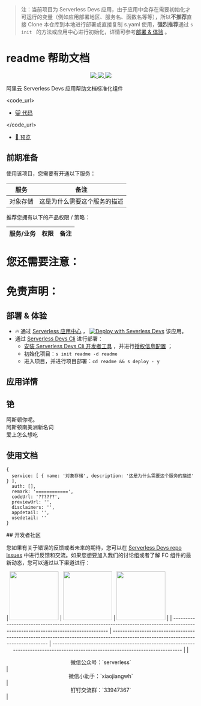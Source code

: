 > 注：当前项目为 Serverless Devs 应用，由于应用中会存在需要初始化才可运行的变量（例如应用部署地区、服务名、函数名等等），所以**不推荐**直接 Clone 本仓库到本地进行部署或直接复制 s.yaml 使用，**强烈推荐**通过 `s init ` 的方法或应用中心进行初始化，详情可参考[部署 & 体验](#部署--体验) 。

# readme 帮助文档

<p align="center" class="flex justify-center">
    <a href="https://www.serverless-devs.com" class="ml-1">
    <img src="http://editor.devsapp.cn/icon?package=readme&type=packageType">
  </a>
  <a href="http://www.devsapp.cn/details.html?name=readme" class="ml-1">
    <img src="http://editor.devsapp.cn/icon?package=readme&type=packageVersion">
  </a>
  <a href="http://www.devsapp.cn/details.html?name=readme" class="ml-1">
    <img src="http://editor.devsapp.cn/icon?package=readme&type=packageDownload">
  </a>
</p>

<description>

阿里云 Serverless Devs 应用帮助文档标准化组件

</description>

<code_url>

- [:smiley_cat: 代码](============)

</code_url>
<preview>

- [:eyes: 预览](============)

</preview>

## 前期准备

使用该项目，您需要有开通以下服务：

<service>

| 服务     | 备注                         |
| -------- | ---------------------------- |
| 对象存储 | 这是为什么需要这个服务的描述 |

</service>

推荐您拥有以下的产品权限 / 策略：
<auth>

| 服务/业务 | 权限 | 备注 |
| --------- | ---- | ---- |

</auth>

<remark>

# 您还需要注意：

</remark>

<disclaimers>

# 免责声明：

</disclaimers>

## 部署 & 体验

<appcenter>

- :fire: 通过 [Serverless 应用中心](https://fcnext.console.aliyun.com/applications/create?template=readme) ，
  [![Deploy with Severless Devs](https://img.alicdn.com/imgextra/i1/O1CN01w5RFbX1v45s8TIXPz_!!6000000006118-55-tps-95-28.svg)](https://fcnext.console.aliyun.com/applications/create?template=readme) 该应用。
  </appcenter>
  <deploy>
- 通过 [Serverless Devs Cli](https://www.serverless-devs.com/serverless-devs/install) 进行部署：
  - [安装 Serverless Devs Cli 开发者工具](https://www.serverless-devs.com/serverless-devs/install) ，并进行[授权信息配置](https://docs.serverless-devs.com/fc/config) ；
  - 初始化项目：`s init readme -d readme `
  - 进入项目，并进行项目部署：`cd readme && s deploy - y`
    </deploy>

## 应用详情

<appdetail id="flushContent">

<appdetail>

## 铯

阿斯顿你呢。  
阿斯顿南美洲新名词  
爱上怎么想吃
</appdetail>

## 使用文档

<usedetail id="flushContent">

<usedetail>

```
{
  service: [ { name: '对象存储', description: '这是为什么需要这个服务的描述' } ],
  auth: [],
  remark: '============',
  codeUrl: '??????',
  previewUrl: '',
  disclaimers: '',
  appdetail: '',
  usedetail: ''
}
```

</usedetail>

<devgroup>
## 开发者社区

您如果有关于错误的反馈或者未来的期待，您可以在 [Serverless Devs repo Issues](https://github.com/serverless-devs/serverless-devs/issues) 中进行反馈和交流。如果您想要加入我们的讨论组或者了解 FC 组件的最新动态，您可以通过以下渠道进行：

<p align="center">
| <img src="https://serverless-article-picture.oss-cn-hangzhou.aliyuncs.com/1635407298906_20211028074819117230.png" width="130px" > | <img src="https://serverless-article-picture.oss-cn-hangzhou.aliyuncs.com/1635407044136_20211028074404326599.png" width="130px" > | <img src="https://serverless-article-picture.oss-cn-hangzhou.aliyuncs.com/1635407252200_20211028074732517533.png" width="130px" > |
| --------------------------------------------------------------------------------------------------------------------------------- | --------------------------------------------------------------------------------------------------------------------------------- | --------------------------------------------------------------------------------------------------------------------------------- |
| <center>微信公众号：`serverless`</center>                                                                                         | <center>微信小助手：`xiaojiangwh`</center>                                                                                        | <center>钉钉交流群：`33947367`</center>                                                                                           |
</p>
</devgroup>
